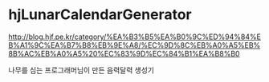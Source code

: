 hjLunarCalendarGenerator
========================
http://blog.hjf.pe.kr/category/%EA%B3%B5%EA%B0%9C%ED%94%84%EB%A1%9C%EA%B7%B8%EB%9E%A8/%EC%9D%8C%EB%A0%A5%EB%8B%AC%EB%A0%A5%20%EC%83%9D%EC%84%B1%EA%B8%B0

나무를 심는 프로그래머님이 만든 음력달력 생성기
